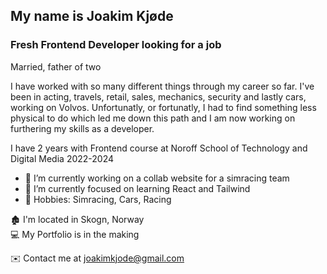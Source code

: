 ## My name is Joakim Kjøde

### Fresh Frontend Developer looking for a job

Married, father of two

I have worked with so many different things through my career so far. I've been in acting, travels, retail, sales, mechanics, security and lastly cars, working on Volvos.
Unfortunatly, or fortunatly, I had to find something less physical to do which led me down this path and I am now working on furthering my skills as a developer.

I have 2 years with Frontend course at Noroff School of Technology and Digital Media 2022-2024

- 🔭 I’m currently working on a collab website for a simracing team
- 🌱 I’m currently focused on learning React and Tailwind
- 👯 Hobbies: Simracing, Cars, Racing

:derelict_house: I'm located in Skogn, Norway </br>
:computer: My Portfolio is in the making </br> 

:envelope: Contact me at joakimkjode@gmail.com</br>


<!--
**jkjode/jkjode** is a ✨ _special_ ✨ repository because its `README.md` (this file) appears on your GitHub profile.

Here are some ideas to get you started:



- 🤔 I’m looking for help with ...
- 💬 Ask me about ...
- 📫 How to reach me: ...
- 😄 Pronouns: ...
- ⚡ Fun fact: ...
-->
